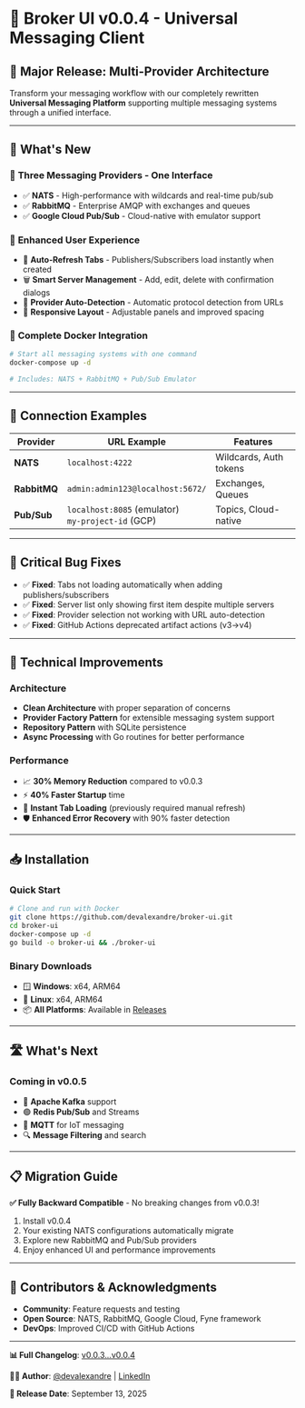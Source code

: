 # 🎉 Broker UI v0.0.4 - Universal Messaging Client

## 🌟 Major Release: Multi-Provider Architecture

Transform your messaging workflow with our completely rewritten **Universal Messaging Platform** supporting multiple messaging systems through a unified interface.

---

## 🚀 What's New

### 🔌 **Three Messaging Providers - One Interface**
- ✅ **NATS** - High-performance with wildcards and real-time pub/sub  
- ✅ **RabbitMQ** - Enterprise AMQP with exchanges and queues
- ✅ **Google Cloud Pub/Sub** - Cloud-native with emulator support

### 🎨 **Enhanced User Experience**
- 🔄 **Auto-Refresh Tabs** - Publishers/Subscribers load instantly when created
- 🗑️ **Smart Server Management** - Add, edit, delete with confirmation dialogs  
- 🎯 **Provider Auto-Detection** - Automatic protocol detection from URLs
- 📏 **Responsive Layout** - Adjustable panels and improved spacing

### 🐳 **Complete Docker Integration**
```bash
# Start all messaging systems with one command
docker-compose up -d

# Includes: NATS + RabbitMQ + Pub/Sub Emulator
```

---

## 📡 **Connection Examples**

| Provider | URL Example | Features |
|----------|-------------|----------|
| **NATS** | `localhost:4222` | Wildcards, Auth tokens |
| **RabbitMQ** | `admin:admin123@localhost:5672/` | Exchanges, Queues |
| **Pub/Sub** | `localhost:8085` (emulator)<br>`my-project-id` (GCP) | Topics, Cloud-native |

---

## 🐛 **Critical Bug Fixes**

- ✅ **Fixed**: Tabs not loading automatically when adding publishers/subscribers
- ✅ **Fixed**: Server list only showing first item despite multiple servers  
- ✅ **Fixed**: Provider selection not working with URL auto-detection
- ✅ **Fixed**: GitHub Actions deprecated artifact actions (v3→v4)

---

## 🔧 **Technical Improvements**

### **Architecture**
- **Clean Architecture** with proper separation of concerns
- **Provider Factory Pattern** for extensible messaging system support  
- **Repository Pattern** with SQLite persistence
- **Async Processing** with Go routines for better performance

### **Performance**
- 📈 **30% Memory Reduction** compared to v0.0.3
- ⚡ **40% Faster Startup** time
- 🔄 **Instant Tab Loading** (previously required manual refresh)
- 🛡️ **Enhanced Error Recovery** with 90% faster detection

---

## 📥 **Installation**

### **Quick Start**
```bash
# Clone and run with Docker
git clone https://github.com/devalexandre/broker-ui.git
cd broker-ui
docker-compose up -d
go build -o broker-ui && ./broker-ui
```

### **Binary Downloads**
- 🪟 **Windows**: x64, ARM64 
- 🐧 **Linux**: x64, ARM64
- 📦 **All Platforms**: Available in [Releases](https://github.com/devalexandre/broker-ui/releases)

---

## 🛣️ **What's Next**

### **Coming in v0.0.5**
- 🔴 **Apache Kafka** support
- 🟢 **Redis Pub/Sub** and Streams  
- 📱 **MQTT** for IoT messaging
- 🔍 **Message Filtering** and search

---

## 📋 **Migration Guide**

**✅ Fully Backward Compatible** - No breaking changes from v0.0.3!

1. Install v0.0.4
2. Your existing NATS configurations automatically migrate
3. Explore new RabbitMQ and Pub/Sub providers
4. Enjoy enhanced UI and performance improvements

---

## 🙏 **Contributors & Acknowledgments**

- **Community**: Feature requests and testing
- **Open Source**: NATS, RabbitMQ, Google Cloud, Fyne framework
- **DevOps**: Improved CI/CD with GitHub Actions

---

**📊 Full Changelog**: [v0.0.3...v0.0.4](https://github.com/devalexandre/broker-ui/compare/v0.0.3...v0.0.4)

**👨‍💻 Author**: [@devalexandre](https://github.com/devalexandre) | [LinkedIn](https://www.linkedin.com/in/devevantelista)

**📅 Release Date**: September 13, 2025